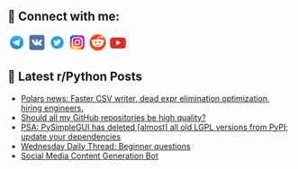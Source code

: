 ## 🔎 Connect with me:
[<img src="https://github.com/bullbesh/bullbesh/blob/main/images/Telegram.png" width="32" height="32" />](https://t.me/bullbesh)
[<img src="https://github.com/bullbesh/bullbesh/blob/main/images/VK.png" width="32" height="32" />](https://vk.com/bullbesh)
[<img src="https://github.com/bullbesh/bullbesh/blob/main/images/Twitter.png" width="32" height="32" />](https://twitter.com/bullbesh1)
[<img src="https://github.com/bullbesh/bullbesh/blob/main/images/Instagram.png" width="32" height="32" />](https://www.instagram.com/bullbesh)
[<img src="https://github.com/bullbesh/bullbesh/blob/main/images/Reddit.png" width="32" height="32" />](https://www.reddit.com/user/bullbesh)
[<img src="https://github.com/bullbesh/bullbesh/blob/main/images/YouTube.png" width="32" height="32" />](https://www.youtube.com/channel/UCtfjRs6uzgq5mfm8S06WTcg)

## 📕 Latest r/Python Posts
<!-- BLOG-POST-LIST:START -->
- [Polars news: Faster CSV writer, dead expr elimination optimization, hiring engineers.](https://www.reddit.com/r/Python/comments/1d8mv0a/polars_news_faster_csv_writer_dead_expr/)
- [Should all my GitHub repositories be high quality?](https://www.reddit.com/r/Python/comments/1d8i7yq/should_all_my_github_repositories_be_high_quality/)
- [PSA: PySimpleGUI has deleted [almost] all old LGPL versions from PyPI; update your dependencies](https://www.reddit.com/r/Python/comments/1d8d4iv/psa_pysimplegui_has_deleted_almost_all_old_lgpl/)
- [Wednesday Daily Thread: Beginner questions](https://www.reddit.com/r/Python/comments/1d8c6yw/wednesday_daily_thread_beginner_questions/)
- [Social Media Content Generation Bot](https://www.reddit.com/r/Python/comments/1d89b03/social_media_content_generation_bot/)
<!-- BLOG-POST-LIST:END -->
